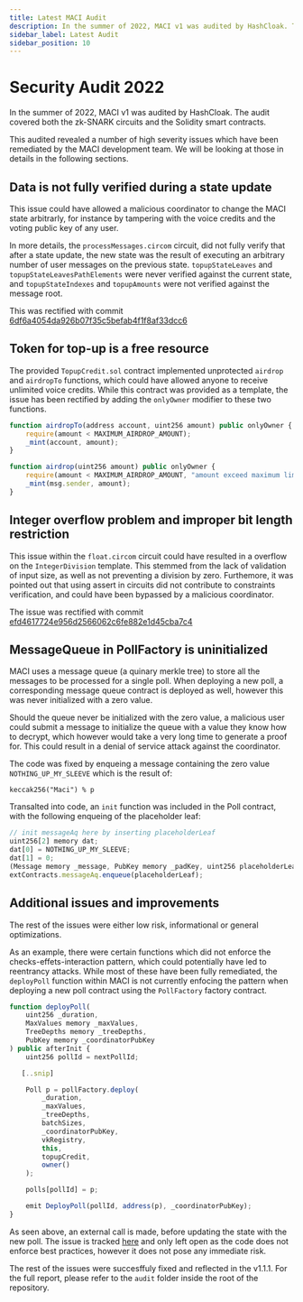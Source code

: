 ```yaml
---
title: Latest MACI Audit
description: In the summer of 2022, MACI v1 was audited by HashCloak. The audit covered both the zk-SNARK circuits and the Solidity smart contracts.
sidebar_label: Latest Audit
sidebar_position: 10
---
```


# Security Audit 2022 

In the summer of 2022, MACI v1 was audited by HashCloak. The audit covered both the zk-SNARK circuits and the Solidity smart contracts.

This audited revealed a number of high severity issues which have been remediated by the MACI development team. We will be looking at those in details in the following sections.

## Data is not fully verified during a state update

This issue could have allowed a malicious coordinator to change the MACI state arbitrarly, for instance by tampering with the voice credits and the voting public key of any user.

In more details, the `processMessages.circom` circuit, did not fully verify that after a state update, the new state was the result of executing an arbitrary number of user messages on the previous state. `topupStateLeaves` and `topupStateLeavesPathElements` were never verified against the current state, and `topupStateIndexes` and `topupAmounts` were not verified against the message root.

This was rectified with commit [6df6a4054da926b07f35c5befab4f1f8af33dcc6](https://github.com/privacy-scaling-explorations/maci/pull/522/commits/6df6a4054da926b07f35c5befab4f1f8af33dcc6)

## Token for top-up is a free resource

The provided `TopupCredit.sol` contract implemented unprotected `airdrop` and `airdropTo` functions, which could have allowed anyone to receive unlimited voice credits. While this contract was provided as a template, the issue has been rectified by adding the `onlyOwner` modifier to these two functions.

```javascript
function airdropTo(address account, uint256 amount) public onlyOwner {
    require(amount < MAXIMUM_AIRDROP_AMOUNT);
    _mint(account, amount);
}

function airdrop(uint256 amount) public onlyOwner {
    require(amount < MAXIMUM_AIRDROP_AMOUNT, "amount exceed maximum limit");
    _mint(msg.sender, amount);
}
```

## Integer overflow problem and improper bit length restriction

This issue within the `float.circom` circuit could have resulted in a overflow on the `IntegerDivision` template. This stemmed from the lack of validation of input size, as well as not preventing a division by zero. Furthemore, it was pointed out that using assert in circuits did not contribute to constraints verification, and could have been bypassed by a malicious coordinator.

The issue was rectified with commit [efd4617724e956d2566062c6fe882e1d45cba7c4](https://github.com/privacy-scaling-explorations/maci/pull/523/commits/efd4617724e956d2566062c6fe882e1d45cba7c4)

## MessageQueue in PollFactory is uninitialized

MACI uses a message queue (a quinary merkle tree) to store all the messages to be processed for a single poll. When deploying a new poll, a corresponding message queue contract is deployed as well, however this was never initialized with a zero value.

Should the queue never be initialized with the zero value, a malicious user could submit a message to initialize the queue with a value they know how to decrypt, which however would take a very long time to generate a proof for. This could result in a denial of service attack against the coordinator.

The code was fixed by enqueing a message containing the zero value `NOTHING_UP_MY_SLEEVE` which is the result of:

`keccak256("Maci") % p`

Transalted into code, an `init` function was included in the Poll contract, with the following enqueing of the placeholder leaf:

```javascript
// init messageAq here by inserting placeholderLeaf
uint256[2] memory dat;
dat[0] = NOTHING_UP_MY_SLEEVE;
dat[1] = 0;
(Message memory _message, PubKey memory _padKey, uint256 placeholderLeaf) = padAndHashMessage(dat, 1);
extContracts.messageAq.enqueue(placeholderLeaf);
```

## Additional issues and improvements

The rest of the issues were either low risk, informational or general optimizations.

As an example, there were certain functions which did not enforce the checks-effets-interaction pattern, which could potentially have led to reentrancy attacks. While most of these have been fully remediated, the `deployPoll` function within MACI is not currently enfocing the pattern when deploying a new poll contract using the `PollFactory` factory contract.

```javascript
function deployPoll(
    uint256 _duration,
    MaxValues memory _maxValues,
    TreeDepths memory _treeDepths,
    PubKey memory _coordinatorPubKey
) public afterInit {
    uint256 pollId = nextPollId;

   [..snip]

    Poll p = pollFactory.deploy(
        _duration,
        _maxValues,
        _treeDepths,
        batchSizes,
        _coordinatorPubKey,
        vkRegistry,
        this,
        topupCredit,
        owner()
    );

    polls[pollId] = p;

    emit DeployPoll(pollId, address(p), _coordinatorPubKey);
}
```

As seen above, an external call is made, before updating the state with the new poll. The issue is tracked [here](https://github.com/privacy-scaling-explorations/maci/pull/522#discussion_r981863147) and only left open as the code does not enforce best practices, however it does not pose any immediate risk.

The rest of the issues were succesffuly fixed and reflected in the v1.1.1. For the full report, please refer to the `audit` folder inside the root of the repository.
